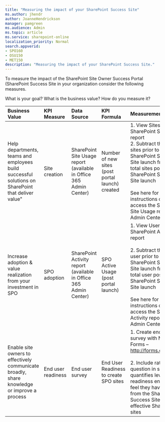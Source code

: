 ```yaml
---
title: "Measuring the impact of your SharePoint Success Site"
ms.author: jhendr
author: JoanneHendrickson
manager: pamgreen
ms.audience: Admin
ms.topic: article
ms.service: sharepoint-online
localization_priority: Normal
search.appverid:
- SPO160
- OSU150
- MET150
description: "Measuring the impact of your SharePoint Success Site."
---
```

To measure the impact of the SharePoint Site Owner Success Portal (SharePoint Success Site in your organization consider the following measures.

What is your goal? What is the business value?  How do you measure it?

|**Business Value**|**KPI Measure**|**Data Source**|**KPI Formula**|**Measurement Method**|
|:-----|:-----|:-----|:-----|:-----|
|Help departments, teams and employees build successful solutions on SharePoint that deliver value"|Site creation|SharePoint Site Usage report (available in Office 365 Admin Center)|Number of new sites (post portal launch) created | 1. View Sites chart in SharePoint Site Usage report </br> 2. Subtract the total sites prior to SharePoint Success Site launch from the total sites post SharePoint Success Site launch </br></br>  See here for instructions on how to access the SharePoint Site Usage report in Admin Center |
|Increase adoption & value realization from your investment in SPO|SPO adoption|SharePoint Activity report (available in Office 365 Admin Center)|SPO Active Usage (post portal launch) |1. View User chart in SharePoint Activity report </br></br>2. Subtract the total user prior to SharePoint Success Site launch from the total user post SharePoint Success Site launch </br></br> See here for instructions on how to access the SharePoint Activity report in Admin Center|
|Enable site owners to effectively communicate broadly, share knowledge or improve a process|End user readiness|End user survey|End User Readiness to create SPO sites|1.  Create end user survey with Microsoft Forms – http://forms.office.com </br></br> 2. Include rating question in survey that quantifies level of readiness end users feel they have gained from the SharePoint Success Site to create effective SharePoint sites |
